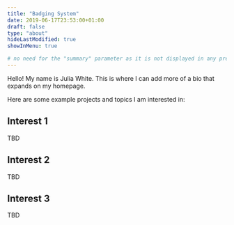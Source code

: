```yaml
---
title: "Badging System"
date: 2019-06-17T23:53:00+01:00
draft: false
type: "about"
hideLastModified: true
showInMenu: true

# no need for the "summary" parameter as it is not displayed in any previews
---
```


Hello! My name is Julia White. This is where I can add more of a bio that expands on my homepage.

Here are some example projects and topics I am interested in:


## Interest 1
TBD 

## Interest 2
TBD

## Interest 3
TBD

